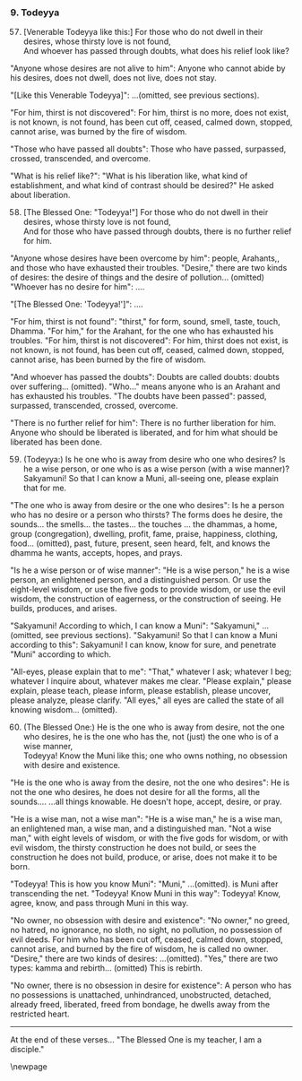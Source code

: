 ### 9. Todeyya

57. [Venerable Todeyya like this:] For those who do not dwell in their desires,
    whose thirsty love is not found,  
And whoever has passed through doubts, what does his relief look like?

"Anyone whose desires are not alive to him": Anyone who cannot abide by his
desires, does not dwell, does not live, does not stay.

"[Like this Venerable Todeyya]": ...(omitted, see previous sections).

"For him, thirst is not discovered": For him, thirst is no more, does not
exist, is not known, is not found, has been cut off, ceased, calmed down,
stopped, cannot arise, was burned by the fire of wisdom.

"Those who have passed all doubts": Those who have passed, surpassed, crossed,
transcended, and overcome.

"What is his relief like?": "What is his liberation like, what kind of
establishment, and what kind of contrast should be desired?" He asked about
liberation.

58. [The Blessed One: "Todeyya!"] For those who do not dwell in their desires,
    whose thirsty love is not found,  
And for those who have passed through doubts, there is no further relief for
    him.

"Anyone whose desires have been overcome by him": people, Arahants,, and those
who have exhausted their troubles. "Desire," there are two kinds of desires: the
desire of things and the desire of pollution... (omitted) "Whoever has no desire
for him": ....

"[The Blessed One: 'Todeyya!']": ....

"For him, thirst is not found": "thirst," for form, sound, smell, taste, touch,
Dhamma. "For him," for the Arahant, for the one who has exhausted his troubles.
"For him, thirst is not discovered": For him, thirst does not exist, is not
known, is not found, has been cut off, ceased, calmed down, stopped, cannot
arise, has been burned by the fire of wisdom.

"And whoever has passed the doubts": Doubts are called doubts: doubts over
suffering... (omitted). "Who..." means anyone who is an Arahant and has
exhausted his troubles. "The doubts have been passed": passed, surpassed,
transcended, crossed, overcome.

"There is no further relief for him": There is no further liberation for him.
Anyone who should be liberated is liberated, and for him what should be
liberated has been done.

59. (Todeyya:) Is he one who is away from desire who one who desires?  Is he a
    wise person, or one who is as a wise person (with a wise manner)?  
Sakyamuni! So that I can know a Muni, all-seeing one, please explain that for
    me.

"The one who is away from desire or the one who desires": Is he a person who
has no desire or a person who thirsts? The forms does he desire, the sounds...
the smells... the tastes... the touches ... the dhammas, a home, group
(congregation), dwelling, profit, fame, praise, happiness, clothing, food...
(omitted), past, future, present, seen heard, felt, and knows the dhamma he
wants, accepts, hopes, and prays.

"Is he a wise person or of wise manner": "He is a wise person," he is a wise
person, an enlightened person, and a distinguished person. Or use the
eight-level wisdom, or use the five gods to provide wisdom, or use the evil
wisdom, the construction of eagerness, or the construction of seeing. He builds,
produces, and arises.

"Sakyamuni! According to which, I can know a Muni": "Sakyamuni," ...(omitted,
see previous sections). "Sakyamuni! So that I can know a Muni according to
this": Sakyamuni! I can know, know for sure, and penetrate "Muni" according to
which.

"All-eyes, please explain that to me": "That," whatever I ask; whatever I beg;
whatever I inquire about, whatever makes me clear. "Please explain," please
explain, please teach, please inform, please establish, please uncover, please
analyze, please clarify. "All eyes," all eyes are called the state of all
knowing wisdom... (omitted).

60. (The Blessed One:) He is the one who is away from desire, not the one who
    desires, he is the one who has the, not (just) the one who is of a wise
    manner,  
Todeyya! Know the Muni like this; one who owns nothing, no obsession with desire
    and existence.

"He is the one who is away from the desire, not the one who desires": He is not
the one who desires, he does not desire for all the forms, all the sounds....
...all things knowable. He doesn't hope, accept, desire, or pray.

"He is a wise man, not a wise man": "He is a wise man," he is a wise man, an
enlightened man, a wise man, and a distinguished man. "Not a wise man," with
eight levels of wisdom, or with the five gods for wisdom, or with evil wisdom,
the thirsty construction he does not build, or sees the construction he does not
build, produce, or arise, does not make it to be born.

"Todeyya! This is how you know Muni": "Muni," ...(omitted). is Muni after
transcending the net. "Todeyya! Know Muni in this way": Todeyya! Know, agree,
know, and pass through Muni in this way.

"No owner, no obsession with desire and existence": "No owner," no greed, no
hatred, no ignorance, no sloth, no sight, no pollution, no possession of evil
deeds. For him who has been cut off, ceased, calmed down, stopped, cannot arise,
and burned by the fire of wisdom, he is called no owner. "Desire," there are two
kinds of desires: ...(omitted). "Yes," there are two types: kamma and rebirth...
(omitted) This is rebirth.

"No owner, there is no obsession in desire for existence": A person who has no
possessions is unattached, unhindranced, unobstructed, detached, already freed,
liberated, freed from bondage, he dwells away from the restricted heart.

---

At the end of these verses... "The Blessed One is my teacher, I am a disciple."

\newpage
